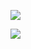 ﻿![](https://lh6.googleusercontent.com/aCLrV50l2tqxlptxq1FJzPgEC9BMhJjT7FXYB7mJEMhXkRPLHRsjYsyOj6XQB1twg45sQhCbfAgyMKXEw5xRychzQdM5R5-w_z1pnPpU_caemUjqOLjXjL0aIPaClFEoj99j5Jse)

![](https://lh4.googleusercontent.com/MzZHwz_gF_wF1n0DVGemMxwGhqhCowiHmiR_Ykfc1nTzXYi6DQa4OX1ujObpdhi-rjsdgBbhZp31XUHuGulxz_E8iylEWwB5mk-GRxkwSiOe9NXykj80nfIocboNNnF8c2SzSnT6)
